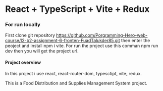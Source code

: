 # React + TypeScript + Vite + Redux

### For run locally

First clone git repository https://github.com/Porgramming-Hero-web-course/l2-b2-assignment-6-fronten-FuadTalukder85.git then enter the peoject and install npm i vite. For run the project use this comman npm run dev then you will get the project url.

#### Project overview

In this project i use react, react-router-dom, typesctipt, vite, redux.

This is a Food Distribution and Supplies Management System project.
